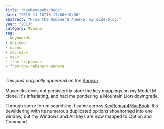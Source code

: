 ```yaml
---
title: "KeyRemap4MacBook"
date: "2013-11-16T18:17:00+10:00"
abstract: "From the Rubenerd Annexe, my side-blog."
year: "2013"
category: Museum
tag:
- keyboards
- unicomp
- macos
- mac-os-x
- os-x
- from-tripleaes
- from-the-rubenerd-annexe
---
```

*This post originally appeared on the [Annexe](http://tripleaes.tumblr.com/post/67132536688/keyremap4macbook).*

Mavericks does not persistently store the key mappings on my Model M clone. It's infuriating, and had me pondering a Mountain Lion downgrade.

Through some forum searching, I came across [KeyRemap4MacBook]. It's bewildering with its numerous duplicated options shoehorned into one window, but my Windows and Alt keys are now mapped to Option and Command.

[KeyRemap4MacBook]: https://pqrs.org/macosx/keyremap4macbook/index.html.en

